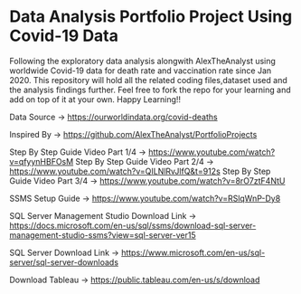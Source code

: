 # Data Analysis Portfolio Project Using Covid-19 Data 

Following the exploratory data analysis alongwith AlexTheAnalyst using worldwide Covid-19 data for death rate and vaccination rate since Jan 2020.
This repository will hold all the related coding files,dataset used and the analysis findings further.
Feel free to fork the repo for your learning and add on top of it at your own. 
Happy Learning!! 


Data Source ->  https://ourworldindata.org/covid-deaths

Inspired By ->  https://github.com/AlexTheAnalyst/PortfolioProjects

Step By Step Guide Video Part 1/4 -> https://www.youtube.com/watch?v=qfyynHBFOsM
Step By Step Guide Video Part 2/4 -> https://www.youtube.com/watch?v=QILNlRvJlfQ&t=912s
Step By Step Guide Video Part 3/4 -> https://www.youtube.com/watch?v=8rO7ztF4NtU


SSMS Setup Guide -> https://www.youtube.com/watch?v=RSlqWnP-Dy8

SQL Server Management Studio Download Link -> https://docs.microsoft.com/en-us/sql/ssms/download-sql-server-management-studio-ssms?view=sql-server-ver15

SQL Server Download Link -> https://www.microsoft.com/en-us/sql-server/sql-server-downloads

Download Tableau -> https://public.tableau.com/en-us/s/download
